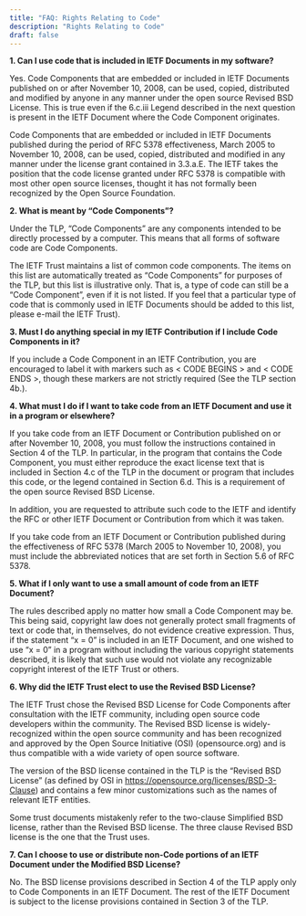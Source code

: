 ```yaml
---
title: "FAQ: Rights Relating to Code"
description: "Rights Relating to Code"
draft: false
---
```


**1. Can I use code that is included in IETF Documents in my software?**  

Yes. Code Components that are embedded or included in IETF Documents published on or after November 10, 2008, can be used, copied, distributed and modified by anyone in any manner under the open source Revised BSD License. This is true even if the 6.c.iii Legend described in the next question is present in the IETF Document where the Code Component originates.

Code Components that are embedded or included in IETF Documents published during the period of RFC 5378 effectiveness, March 2005 to November 10, 2008, can be used, copied, distributed and modified in any manner under the license grant contained in 3.3.a.E. The IETF takes the position that the code license granted under RFC 5378 is compatible with most other open source licenses, thought it has not formally been recognized by the Open Source Foundation.

**2. What is meant by “Code Components”?**

Under the TLP, “Code Components” are any components intended to be directly processed by a computer. This means that all forms of software code are Code Components.

The IETF Trust maintains a list of common code components. The items on this list are automatically treated as “Code Components” for purposes of the TLP, but this list is illustrative only. That is, a type of code can still be a “Code Component”, even if it is not listed. If you feel that a particular type of code that is commonly used in IETF Documents should be added to this list, please e-mail the IETF Trust).

**3. Must I do anything special in my IETF Contribution if I include Code Components in it?**  

If you include a Code Component in an IETF Contribution, you are encouraged to label it with markers such as < CODE BEGINS > and < CODE ENDS >, though these markers are not strictly required (See the TLP section 4b.).

**4. What must I do if I want to take code from an IETF Document and use it in a program or elsewhere?**  

If you take code from an IETF Document or Contribution published on or after November 10, 2008, you must follow the instructions contained in Section 4 of the TLP. In particular, in the program that contains the Code Component, you must either reproduce the exact license text that is included in Section 4.c of the TLP in the document or program that includes this code, or the legend contained in Section 6.d. This is a requirement of the open source Revised BSD License.

 In addition, you are requested to attribute such code to the IETF and identify the RFC or other IETF Document or Contribution from which it was taken.

 If you take code from an IETF Document or Contribution published during the effectiveness of RFC 5378 (March 2005 to November 10, 2008), you must include the abbreviated notices that are set forth in Section 5.6 of RFC 5378.

**5. What if I only want to use a small amount of code from an IETF Document?**  

The rules described apply no matter how small a Code Component may be. This being said, copyright law does not generally protect small fragments of text or code that, in themselves, do not evidence creative expression. Thus, if the statement “x = 0” is included in an IETF Document, and one wished to use “x = 0” in a program without including the various copyright statements described, it is likely that such use would not violate any recognizable copyright interest of the IETF Trust or others.

**6. Why did the IETF Trust elect to use the Revised BSD License?**  

The IETF Trust chose the Revised BSD License for Code Components after consultation with the IETF community, including open source code developers within the community. The Revised BSD license is widely-recognized within the open source community and has been recognized and approved by the Open Source Initiative (OSI) (opensource.org) and is thus compatible with a wide variety of open source software.

 The version of the BSD license contained in the TLP is the “Revised BSD License” (as defined by OSI in https://opensource.org/licenses/BSD-3-Clause) and contains a few minor customizations such as the names of relevant IETF entities.

 Some trust documents mistakenly refer to the two-clause Simplified BSD license, rather than the Revised BSD license.  The three clause Revised BSD license is the one that the Trust uses.

**7. Can I choose to use or distribute non-Code portions of an IETF Document under the Modified BSD License?**  

No. The BSD license provisions described in Section 4 of the TLP apply only to Code Components in an IETF Document. The rest of the IETF Document is subject to the license provisions contained in Section 3 of the TLP.
